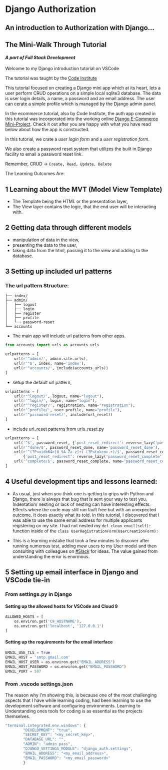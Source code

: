 # Django Authorization
## An introduction to Authorization with Django...
## The Mini-Walk Through Tutorial
#### *A part of Full Stack Development*


Welcome to my Django introduction tutorial on VSCode  

The tutorial was taught by the
[Code Institute](https://courses.codeinstitute.net/)

This tutorial focused on creating a Django mini app which at its heart, lets a user
perform CRUD operations on a simple local sqlite3 database. The data is user login details,
a name, a password and an email address.  The user can cerate a simple profile which is managed
by the Django admin panel.

In the ecommerce tutorial, also by Code Institute, the auth app created in this tutorial was
incorporated into the working online [Django E-Commerce Mini-Project](https://ddeveloper72-ecommerce.herokuapp.com).
Check it out after you are happy with what you have read below about how the app is constructed.

In this tutorial, we crate a *user login form* and a *user registration form*.

We also create a password reset system that utilizes the built in Django facility to email a
password reset link.

Remember, CRUD -> ```Create, Read, Update, Delete```

The Learning Outcomes Are:

## 1 Learning about the MVT (Model View Template)

   * The Template being the HTML or the presentation layer, 
   * The View layer contains the logic, that the end user will be interacting with.
    
## 2 Getting data through different models

   * manipulation of data in the view,
   * presenting the data to the user,
   * taking data from the html, passing it to the view and adding to the database.

## 3 Setting up included url patterns

### The url pattern Structure:

````
├── index/
├── admin/
│   ├── logout
│   ├── login
│   ├── register
│   ├── profile
│   └── password-reset
└── accounts
````
   * The main app will include url patterns from other apps.

````python
from accounts import urls as accounts_urls

urlpatterns = [
    url(r'^admin/', admin.site.urls),
    url(r'^$', index, name='index'),
    url(r'^accounts/', include(accounts_urls))  
]
````

   * setup the default url pattern,

````python
urlpatterns = [
    url(r'^logout/', logout, name="logout"),
    url(r'^login/', login, name="login"),
    url(r'^register/', registration, name="registration"),
    url(r'^profile/', user_profile, name="profile"),
    url(r'^password-reset/', include(url_reset))
]
````

   * include url_reset patterns from urls_reset.py

````python
urlpatterns = [
    url('^$', password_reset, {'post_reset_redirect': reverse_lazy('password_reset_done')}, name='password_reset'),
    url(r'^done/$', password_reset_done, name='password_reset_done'),
    url(r'^(?P<uidb64>[0-9A-Za-z]+)-(?P<token>.+)/$', password_reset_confirm,
        {'post_reset_redirect': reverse_lazy('password_reset_complete')}, name='password_reset_confirm'),
    url('^complete/$', password_reset_complete, name='password_reset_complete')
]
````

## 4 Useful development tips and lessons learned:

   * As usual, just when you think one is getting to grips with Python and Django,
   there is always that  bug that is sent your way to test you.
   Indentation/ nesting or lack of nesting can have interesting effects.
   Effects where the code may still run fault free but with an unexpected outcome.
   It does exactly what its told.
   In this tutorial, I discovered that I was able to use the same email address for
   multiple applicants registering on my site.  I had not nested my `def clean_email(self):`
   function inside of the `class UserRegistrationForm(UserCreationForm):`

   * This is a learning mistake that took a few minutes to discover after running numerous test, adding
   mew users to my User model and then consulting with colleagues on [#Slack](https://slack.com/) for ideas.  The value gained from understanding the error is enormous.

## 5 Setting up email interface in Django and VSCode tie-in

### From settings.py in Django

#### Setting up the allowed hosts for VSCode and Cloud 9

````python
ALLOWED_HOSTS = [
    os.environ.get('C9_HOSTNAME'),
    os.environ.get('localhost', '127.0.0.1')
]
````

#### Setting up the requirements for the email interface

````python
EMAIL_USE_TLS = True
EMAIL_HOST = 'smtp.gmail.com'
EMAIL_HOST_USER = os.environ.get("EMAIL_ADDRESS")
EMAIL_HOST_PASSWORD = os.environ.get("EMAIL_PASSWORD")
EMAIL_PORT = 587
````

### From .vscode settings.json
The reason why I'm showing this, is because one of the most challenging aspects that I have while learning coding, had been learning to use the development software and configuring environments.  Learning to Understanding ones tools for coding is as essential as the projects themselves.

````javascript
"terminal.integrated.env.windows": {
        "DEVELOPMENT": "true",
        "SECRET_KEY": "<my_secret_key>",
        "DATABASE_URL": "",
        "ADMIN": "admin pass",
        "DJANGO_SETTINGS_MODULE": "django_auth.settings",
        "EMAIL_ADDRESS": "<my_email_address>",
        "EMAIL_PASSWORD": "<my_email_password>"
        }

````
